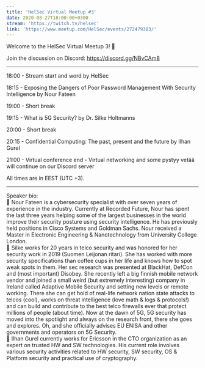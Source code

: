 ```yaml
---
title: 'HelSec Virtual Meetup #3'
date: 2020-08-27T18:00:00+0300
stream: 'https://twitch.tv/helsec'
link: 'https://www.meetup.com/HelSec/events/272479383/'
---
```


Welcome to the HelSec Virtual Meetup 3! 🤗

 Join the discussion on Discord: <https://discord.gg/NBvCAm8>

 -------------------------------------------------------------

 18:00 - Stream start and word by HelSec

 18:15 - Exposing the Dangers of Poor Password Management With Security Intelligence by Nour Fateen

 19:00 - Short break

 19:15 - What is 5G Security? by Dr. Silke Holtmanns

 20:00 - Short break

 20:15 - Confidential Computing: The past, present and the future by Ilhan Gurel

 21:00 - Virtual conference end - Virtual networking and some pystyy vetää will continue on our Discord server

 All times are in EEST (UTC +3).

 -------------------------------------------------------------

 Speaker bio:  
🔹 Nour Fateen is a cybersecurity specialist with over seven years of experience in the industry. Currently at Recorded Future, Nour has spent the last three years helping some of the largest businesses in the world improve their security posture using security intelligence. He has previously held positions in Cisco Systems and Goldman Sachs. Nour received a Master in Electronic Engineering & Nanotechnology from University College London.  
🔹 Silke works for 20 years in telco security and was honored for her security work in 2019 (Suomen Leijonan ritari). She has worked with more security specifications than coffee cups in her life and knows how to spot weak spots in them. Her sec research was presented at BlackHat, DefCon and (most important) Disobey. She recently left a big finnish mobile network vendor and joined a small weird (but extremely interesting) company in Ireland called Adaptive Mobile Security and setting new levels or remote working. There she can get hold of real-life network nation state attacks to telcos (cool), works on threat intelligence (love math & logs & protocols!) and can build and contribute to the best telco firewalls ever that protect millions of people (about time). Now at the dawn of 5G, 5G security has moved into the spotlight and always on the research front, there she goes and explores. Oh, and she officially advises EU ENISA and other governments and operators on 5G Security.  
🔹 Ilhan Gurel currently works for Ericsson in the CTO organization as an expert on trusted HW and SW technologies. His current role involves various security activities related to HW security, SW security, OS & Platform security and practical use of cryptography.

 